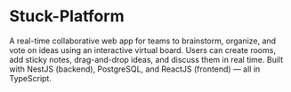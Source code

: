 # Stuck-Platform

A real-time collaborative web app for teams to brainstorm, organize, and vote on ideas using an interactive virtual board. Users can create rooms, add sticky notes, drag-and-drop ideas, and discuss them in real time. Built with NestJS (backend), PostgreSQL, and ReactJS (frontend) — all in TypeScript.
